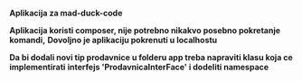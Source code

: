 **Aplikacija za mad-duck-code**

**Aplikacija koristi composer, nije potrebno nikakvo posebno pokretanje komandi,**
**Dovoljno je aplikaciju pokrenuti u localhostu**

**Da bi dodali novi tip prodavnice u folderu app treba napraviti klasu koja ce implementirati**
**interfejs 'ProdavnicaInterFace' i dodeliti namespace**
